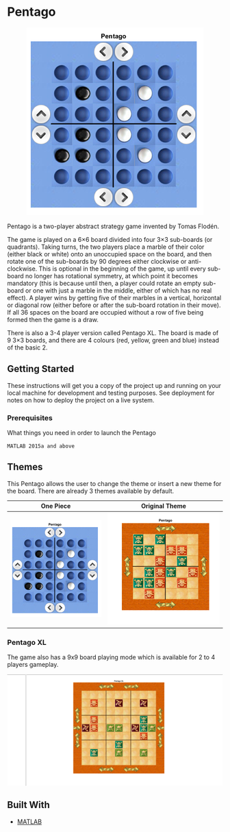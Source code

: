 # Pentago

<p align="center">
    <img src="6x6screenshot.png" alt="Image"/>
</p>

Pentago is a two-player abstract strategy game invented by Tomas Flodén.

The game is played on a 6×6 board divided into four 3×3 sub-boards (or quadrants). Taking turns, the two players place a marble of their color (either black or white) onto an unoccupied space on the board, and then rotate one of the sub-boards by 90 degrees either clockwise or anti-clockwise. This is optional in the beginning of the game, up until every sub-board no longer has rotational symmetry, at which point it becomes mandatory (this is because until then, a player could rotate an empty sub-board or one with just a marble in the middle, either of which has no real effect). A player wins by getting five of their marbles in a vertical, horizontal or diagonal row (either before or after the sub-board rotation in their move). If all 36 spaces on the board are occupied without a row of five being formed then the game is a draw.

There is also a 3-4 player version called Pentago XL. The board is made of 9 3×3 boards, and there are 4 colours (red, yellow, green and blue) instead of the basic 2.

## Getting Started

These instructions will get you a copy of the project up and running on your local machine for development and testing purposes. See deployment for notes on how to deploy the project on a live system.

### Prerequisites

What things you need in order to launch the Pentago

```
MATLAB 2015a and above
```

## Themes

This Pentago allows the user to change the theme or insert a new theme for the board. There are already 3 themes available by default. 

One Piece                         |  Original Theme
:--------------------------------:|:-------------------------:
![Screenshot](6x6screenshot.png)  |  ![screen2](screen2.png)

### Pentago XL

The game also has a 9x9 board playing mode which is available for 2 to 4 players gameplay.

<p align="center">
    <img src="9x9screen.png" alt="Image"/>
</p>

## Built With

* [MATLAB](https://www.mathworks.com/products/matlab.html)



